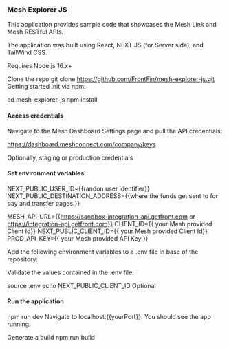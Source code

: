 ### Mesh Explorer JS

This application provides sample code that showcases the Mesh Link and Mesh RESTful APIs. 

The application was built using React, NEXT JS (for Server side), and TailWind CSS.

Requires Node.js 16.x+

Clone the repo
git clone https://github.com/FrontFin/mesh-explorer-js.git
Getting started
Init via npm:

cd mesh-explorer-js
npm install


#### Access credentials
Navigate to the Mesh Dashboard Settings page and pull the API credentials:

https://dashboard.meshconnect.com/company/keys

Optionally, staging or production credentials


#### Set environment variables:

NEXT_PUBLIC_USER_ID={{randon user identifier}} 
NEXT_PUBLIC_DESTINATION_ADDRESS={{where the funds get sent to for pay and transfer pages.}}

MESH_API_URL={{https://sandbox-integration-api.getfront.com or https://integration-api.getfront.com}}
CLIENT_ID={{ your Mesh provided Client Id}}
NEXT_PUBLIC_CLIENT_ID={{ your Mesh provided Client Id}}
PROD_API_KEY={{ your Mesh provided API Key }}

Add the following environment variables to a .env file in base of the repository:


Validate the values contained in the .env file:

 source .env
 echo NEXT_PUBLIC_CLIENT_ID
Optional

#### Run the application
npm run dev
Navigate to localhost:{{yourPort}}. You should see the app running.

Generate a build
npm run build